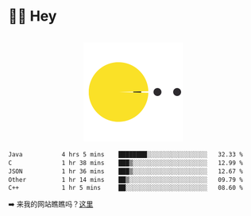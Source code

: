 
# 👋🏻 Hey
<div align="center">
	<br>
	<img src="https://raw.githubusercontent.com/Aniket965/Aniket965/master/pacman.svg?sanitize=true" width="200" height="200">
	<br>
</div>

<!--START_SECTION:waka-->

```txt
Java           4 hrs 5 mins    ████████░░░░░░░░░░░░░░░░░   32.33 %
C              1 hr 38 mins    ███▒░░░░░░░░░░░░░░░░░░░░░   12.99 %
JSON           1 hr 36 mins    ███▒░░░░░░░░░░░░░░░░░░░░░   12.67 %
Other          1 hr 14 mins    ██▒░░░░░░░░░░░░░░░░░░░░░░   09.79 %
C++            1 hr 5 mins     ██░░░░░░░░░░░░░░░░░░░░░░░   08.60 %
```

<!--END_SECTION:waka-->

 ➡️  来我的网站瞧瞧吗？[这里](https://www.shaolongfei.com)
